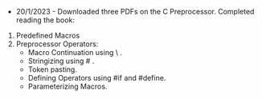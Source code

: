 - 20/1/2023 - Downloaded three PDFs on the C Preprocessor. Completed reading the book:
1. Predefined Macros
2. Preprocessor Operators:
	- Macro Continuation using \ .
	- Stringizing using # .
	- Token pasting.
	- Defining Operators using #if and #define.
	- Parameterizing Macros.
